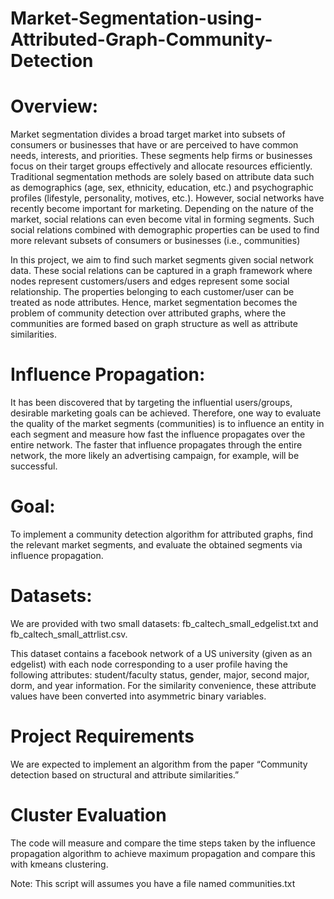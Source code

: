 # Market-Segmentation-using-Attributed-Graph-Community-Detection

# Overview: 
Market segmentation divides a broad target market into subsets of consumers or businesses that have or are perceived to have common needs, interests, and priorities. These segments help firms or businesses focus on their target groups effectively and allocate resources efficiently. Traditional segmentation methods are solely based on attribute data such as demographics (age, sex, ethnicity, education, etc.) and psychographic profiles (lifestyle, personality, motives, etc.). However, social networks have recently become important for marketing. Depending on the nature of the market, social relations can even become vital in forming segments. Such social relations combined with demographic properties can be used to find more relevant subsets of consumers or businesses (i.e., communities)

In this project, we aim to find such market segments given social network data. These social relations can be captured in a graph framework where nodes represent customers/users and edges represent some social relationship. The properties belonging to each customer/user can be treated as node attributes. Hence, market segmentation becomes the problem of community detection over attributed graphs, where the communities are formed based on graph structure as well as attribute similarities.

# Influence Propagation: 
It has been discovered that by targeting the influential users/groups, desirable marketing goals can be achieved. Therefore, one way to evaluate the quality of the market segments (communities) is to influence an entity in each segment and measure how fast the influence propagates over the entire network. The faster that influence propagates through the entire network, the more likely an advertising campaign, for example, will be successful.

# Goal: 
To implement a community detection algorithm for attributed graphs, find the relevant market segments, and evaluate the obtained segments via influence propagation.

# Datasets:
We are provided with two small datasets: fb_caltech_small_edgelist.txt and fb_caltech_small_attrlist.csv. 

This dataset contains a facebook network of a US university (given as an edgelist) with each node corresponding to a user profile having the following attributes: student/faculty status, gender, major, second major, dorm, and year information. For the similarity convenience, these attribute values have been converted into asymmetric binary variables.

# Project Requirements
We are expected to implement an algorithm from the paper “Community detection based on structural and attribute similarities.”

# Cluster Evaluation
The code will measure and compare the time steps taken by the influence propagation algorithm to achieve maximum propagation and compare this with kmeans clustering.

Note: This script will assumes you have a file named communities.txt
